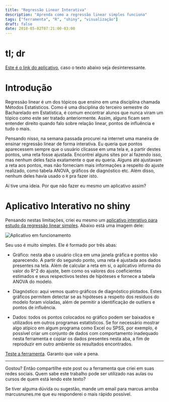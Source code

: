 ```yaml
---
title: "Regressão Linear Interativa"
description: "Aprenda como a regressão linear simples funciona"
tags: ["ferramenta", "R", "shiny", "visualização"]
draft: false
date: 2018-05-02T07:21:00-03:00
---
```


# tl; dr

<a href="http://shiny.estatistica.ccet.ufrn.br/regressao-linear-interativa/" target="_blank">Este é o link do aplicativo</a>, caso o texto abaixo seja desinteressante.


# Introdução

Regressão linear é um dos tópicos que ensino em uma disciplina chamada Métodos Estatísticos. Como é uma disciplina do terceiro semestre do Bacharelado em Estatística, é comum encontrar alunos que nunca viram um tópico como este ser tratado anteriormente. Assim, alguns ficam sem entender direito quando falo sobre relação linear, pontos de influência e tudo o mais. 

Pensando nisso, na semana passada procurei na internet uma maneira de ensinar regressão linear de forma interativa. Eu queria que pontos aparecessem sempre que o usuário clicasse em uma tela e, a partir destes pontos, uma reta fosse ajustada. Encontrei alguns sites por aí fazendo isso, mas nenhum deles fazia exatamente o que eu queria. Alguns até ajustavam a reta aos pontos, mas não forneciam mais informações a respeito do ajuste realizado, como tabela ANOVA, gráficos de diagnóstico etc. Além disso, nenhum deles havia usado o `R` pra fazer isto.

Aí tive uma ideia. Por que não fazer eu mesmo um aplicativo assim?

# Aplicativo Interativo no shiny

Pensando nestas limitações, criei eu mesmo um <a href="http://shiny.estatistica.ccet.ufrn.br/regressao-linear-interativa/" target="_blank">aplicativo interativo para estudo da regressão linear simples</a>. Abaixo está uma imagem dele:

![Aplicativo em funcionamento](/images/regressao-linear-interativa.png)

Seu uso é muito simples. Ele é formado por três abas:

- Gráfico: nesta aba o usuário clica em uma janela gráfica e pontos vão aparecendo. A partir do segundo ponto, uma reta é ajustada aos dados presentes na tela. Além de calcular a reta em si, o aplicativo informa do valor do R^2 do ajuste, bem como os valores dos coeficientes estimados e seus respectivos testes de hipóteses e fornece a tabela ANOVA do modelo.

- Diagnóstico: aqui vemos quatro gráficos de diagnóstico plotados. Estes gráficos permitem detectar se as hipóteses a respeito dos resíduos do modelo foram violadas, além de permitir a identificação de outliers e pontos de influência.

- Dados: todos os pontos colocados no gráfico podem ser baixados e utilizados em outros programas estatísticos. Se for necessário mostrar algo atípico em algum programa como Excel ou SPSS, por exemplo, é possível criar um conjunto de dados com comportamento inadequado nesta ferramenta e copiar os dados presentes nesta aba, a fim de reproduzir em outro ambiente os resultados encontrados.

[Teste a ferramenta](http://shiny.estatistica.ccet.ufrn/regressao-linear-interativa/). Garanto que vale a pena.

<hr />

Gostou? Então compartilhe este post ou a ferramenta que criei em suas redes sociais. Quem sabe este trabalho pode ser utilizado nas aulas ou cursos de quem está lendo este texto?


Se tiver alguma dúvida ou sugestão, mande um email para marcus arroba marcusnunes.me que eu responderei o mais rápido possível.




